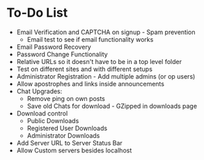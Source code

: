 To-Do List
=========

* Email Verification and CAPTCHA on signup - Spam prevention
  * Email test to see if email functionality works
* Email Password Recovery
* Password Change Functionality
* Relative URLs so it doesn't have to be in a top level folder
* Test on different sites and with different setups
* Administrator Registration - Add multiple admins (or op users)
* Allow apostrophes and links inside announcements
* Chat Upgrades:
  * Remove ping on own posts
  * Save old Chats for download - GZipped in downloads page
* Download control
  * Public Downloads
  * Registered User Downloads
  * Administrator Downloads
* Add Server URL to Server Status Bar
* Allow Custom servers besides localhost
